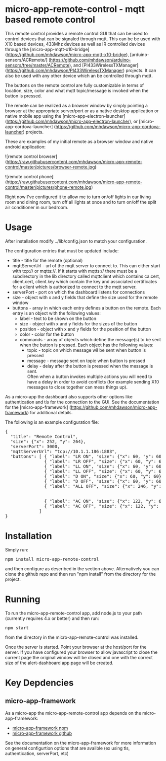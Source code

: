 # micro-app-remote-control - mqtt based remote control

This remote control provides a remote control GUI that
can be used to control devices that can be signaled through
mqtt.  This can be be used with X10 based devices, 433Mhz
devices as well as IR controlled devices through
the [micro-app-mqtt-x10-bridge]
(https://github.com/mhdawson/micro-app-mqtt-x10-bridge),
[arduino-sensors/ACRemote/]
(https://github.com/mhdawson/arduino-sensors/tree/master/ACRemote),
and [PI433WirelessTXManager]
(https://github.com/mhdawson/PI433WirelessTXManager)
projects. It can also be used with any other device
which an be controlled through mqtt.

The buttons on the remote control are fully customizable
in terms of location, size, color and what mqtt topic/message
is invoked when the button is pressed.

The remote can be realized as a browser window by simply
pointing a browser at the appropriate server/port or as
a native
desktop application or native mobile app using the
[micro-app-electron-launcher]
(https://github.com/mhdawson/micro-app-electron-launcher), or
[micro-app-cordova-launcher]
(https://github.com/mhdawson/micro-app-cordova-launcher) 
projects.

These are examples of my initial remote as a browser
window and native android application:

![remote control browser]
(https://raw.githubusercontent.com/mhdawson/micro-app-remote-control/master/pictures/browser-remote.jpg)

![remote control phone]
(https://raw.githubusercontent.com/mhdawson/micro-app-remote-control/master/pictures/phone-remote.jpg)

Right now I've configured it to allow me to turn on/off lights
in our living room and dining room, turn off all lights at once
and to turn on/off the split air conditioner in our bedroom.

# Usage

After installation modify ../lib/config.json to match your configuration.

The configuration entries that must be updated include:

* title - title for the remote (optional)
* mqttServerUrl - url of the mqtt server to connect to.  This can either start
  with tcp:// or mqtts://. If it starts with mqtts://  there must be a subdirectory
  in the lib directory called mqttclient which contains ca.cert, client.cert,
  client.key which contain the key and associated certificates for a client
  which is authorized to connect to the mqtt server.
* serverPort - port on which the dashboard listens for connections
* size - object with x and y fields that define the size used for the remote window
* buttons - array in which each entry defines a button on the remote.  Each entry
  is an object with the following values:
  * label - text to be shown on the button
  * size - object with x and y fields for the sizes of the button
  * position - object with x and y fields for the position of the button
  * color - color for the button
  * commands - array of objects which define the message(s) to be sent when the
  button is pressed.  Each object has the following values:
    * topic - topic on which message wil be sent when button is pressed
    * message -  message sent on topic when button is pressed
    * delay - delay after the button is pressed when the message is sent.  
    Often when a button invokes multiple actions you will need to have a delay
    in order to avoid conflicts (for example sending X10 messages to close together
    can mess things up).

As a micro-app the dashboard also supports other options like authentication and
tls for the connection to the GUI.  See the documentation for the [micro-app-framework]
(https://github.com/mhdawson/micro-app-framework) for additional details.

The following is an example configuration file:

<PRE>
{
  "title": "Remote Control",
  "size": {"x": 252, "y": 264},
  "serverPort": 3000,
  "mqttServerUrl": "tcp://10.1.1.186:1883",
  "buttons": [ { "label": "LR ON", "size": {"x": 60, "y": 60}, "position": {"x":  126, "y": 2}, "color": "green", "commands": [ {"topic": "house/x10" , "message": "A,1,1" }] },
               { "label": "LR OFF", "size": {"x": 60, "y": 60}, "position": {"x":  188, "y": 2}, "color": "green", "commands": [ {"topic": "house/x10" , "message": "A,1,0" }] },
               { "label": "LL ON", "size": {"x": 60, "y": 60}, "position": {"x":  2, "y": 2}, "color": "green", "commands": [ {"topic": "house/x10" , "message": "A,2,1" }] },
               { "label": "LL OFF", "size": {"x": 60, "y": 60}, "position": {"x":  64, "y": 2}, "color": "green", "commands": [ {"topic": "house/x10" , "message": "A,2,0" }] },
               { "label": "D ON", "size": {"x": 60, "y": 60}, "position": {"x": 2, "y": 64}, "color": "green", "commands": [ {"topic": "house/x10" , "message": "A,5,1" }] },
               { "label": "D OFF", "size": {"x": 60, "y": 60}, "position": {"x": 64, "y": 64}, "color": "green", "commands": [ {"topic": "house/x10" , "message": "A,5,0" }] },
               { "label": "ALL OFF", "size": {"x": 246, "y": 60}, "position": {"x": 2, "y": 126}, "color": "red",  "commands": [ { "delay": 0, "topic": "house/x10" , "message": "A,5,0" },
                                                                                                                                 { "delay": 1000, "topic": "house/x10" , "message": "A,1,0" },
                                                                                                                                 { "delay": 2000, "topic": "house/x10" , "message": "A,2,0" }] },
               { "label": "AC ON", "size": {"x": 122, "y": 60}, "position": {"x": 2, "y": 202}, "color": "green", "commands": [ {"topic": "home/2272" , "message": "0F0FFFFF0110" }] },
               { "label": "AC OFF", "size": {"x": 122, "y": 60}, "position": {"x": 126, "y": 202}, "color": "green", "commands": [ {"topic": "home/2272" , "message": "0F0FFFFF0101" }] }
             ]
}
</PRE>

# Installation

Simply run:

<PRE>
npm install micro-app-remote-control
</PRE>

and then configure as described in the section above. Alternatively you
can clone the github repo and then run "npm install" from the directory
for the project.

# Running

To run the micro-app-remote-control app, add node.js to your path (currently requires 4.x or better) and
then run:

<PRE>
npm start
</PRE>

from the directory in the micro-app-remote-control was installed.

Once the server is started. Point your browser at the host/port for the server.
If you have configured your browser to allow javascript to close the current page
the original window will be closed and one with the correct size of the
alert-dashboard app page will be created.

# Key Depdencies

## micro-app-framework
As a micro-app the micro-app-remote-control app depends on the micro-app-framework:

* [micro-app-framework npm](https://www.npmjs.com/package/micro-app-framework)
* [micro-app-framework github](https://github.com/mhdawson/micro-app-framework)

See the documentation on the micro-app-framework for more information on general
configurtion options that are availble (ex using tls, authentication, serverPort, etc)
